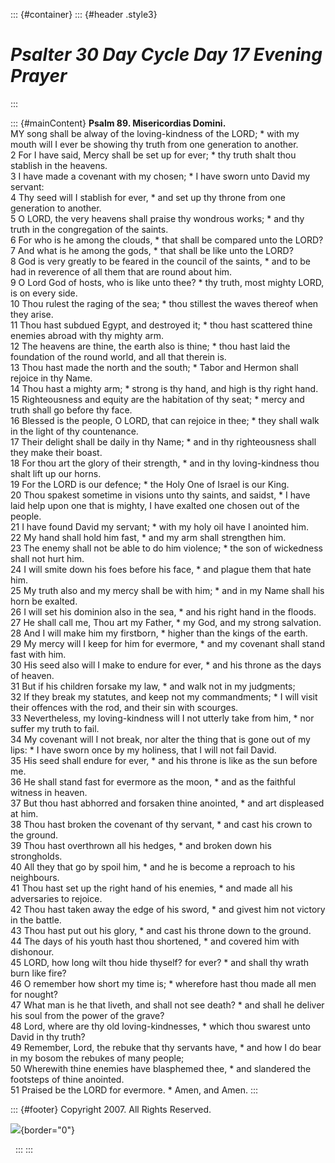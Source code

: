 ::: {#container}
::: {#header .style3}
# *Psalter 30 Day Cycle Day 17 Evening Prayer*
:::

::: {#mainContent}
**Psalm 89. Misericordias Domini.**\
MY song shall be alway of the loving-kindness of the LORD; \* with my
mouth will I ever be showing thy truth from one generation to another.\
2 For I have said, Mercy shall be set up for ever; \* thy truth shalt
thou stablish in the heavens.\
3 I have made a covenant with my chosen; \* I have sworn unto David my
servant:\
4 Thy seed will I stablish for ever, \* and set up thy throne from one
generation to another.\
5 O LORD, the very heavens shall praise thy wondrous works; \* and thy
truth in the congregation of the saints.\
6 For who is he among the clouds, \* that shall be compared unto the
LORD?\
7 And what is he among the gods, \* that shall be like unto the LORD?\
8 God is very greatly to be feared in the council of the saints, \* and
to be had in reverence of all them that are round about him.\
9 O Lord God of hosts, who is like unto thee? \* thy truth, most mighty
LORD, is on every side.\
10 Thou rulest the raging of the sea; \* thou stillest the waves thereof
when they arise.\
11 Thou hast subdued Egypt, and destroyed it; \* thou hast scattered
thine enemies abroad with thy mighty arm.\
12 The heavens are thine, the earth also is thine; \* thou hast laid the
foundation of the round world, and all that therein is.\
13 Thou hast made the north and the south; \* Tabor and Hermon shall
rejoice in thy Name.\
14 Thou hast a mighty arm; \* strong is thy hand, and high is thy right
hand.\
15 Righteousness and equity are the habitation of thy seat; \* mercy and
truth shall go before thy face.\
16 Blessed is the people, O LORD, that can rejoice in thee; \* they
shall walk in the light of thy countenance.\
17 Their delight shall be daily in thy Name; \* and in thy righteousness
shall they make their boast.\
18 For thou art the glory of their strength, \* and in thy
loving-kindness thou shalt lift up our horns.\
19 For the LORD is our defence; \* the Holy One of Israel is our King.\
20 Thou spakest sometime in visions unto thy saints, and saidst, \* I
have laid help upon one that is mighty, I have exalted one chosen out of
the people.\
21 I have found David my servant; \* with my holy oil have I anointed
him.\
22 My hand shall hold him fast, \* and my arm shall strengthen him.\
23 The enemy shall not be able to do him violence; \* the son of
wickedness shall not hurt him.\
24 I will smite down his foes before his face, \* and plague them that
hate him.\
25 My truth also and my mercy shall be with him; \* and in my Name shall
his horn be exalted.\
26 I will set his dominion also in the sea, \* and his right hand in the
floods.\
27 He shall call me, Thou art my Father, \* my God, and my strong
salvation.\
28 And I will make him my firstborn, \* higher than the kings of the
earth.\
29 My mercy will I keep for him for evermore, \* and my covenant shall
stand fast with him.\
30 His seed also will I make to endure for ever, \* and his throne as
the days of heaven.\
31 But if his children forsake my law, \* and walk not in my judgments;\
32 If they break my statutes, and keep not my commandments; \* I will
visit their offences with the rod, and their sin with scourges.\
33 Nevertheless, my loving-kindness will I not utterly take from him, \*
nor suffer my truth to fail.\
34 My covenant will I not break, nor alter the thing that is gone out of
my lips: \* I have sworn once by my holiness, that I will not fail
David.\
35 His seed shall endure for ever, \* and his throne is like as the sun
before me.\
36 He shall stand fast for evermore as the moon, \* and as the faithful
witness in heaven.\
37 But thou hast abhorred and forsaken thine anointed, \* and art
displeased at him.\
38 Thou hast broken the covenant of thy servant, \* and cast his crown
to the ground.\
39 Thou hast overthrown all his hedges, \* and broken down his
strongholds.\
40 All they that go by spoil him, \* and he is become a reproach to his
neighbours.\
41 Thou hast set up the right hand of his enemies, \* and made all his
adversaries to rejoice.\
42 Thou hast taken away the edge of his sword, \* and givest him not
victory in the battle.\
43 Thou hast put out his glory, \* and cast his throne down to the
ground.\
44 The days of his youth hast thou shortened, \* and covered him with
dishonour.\
45 LORD, how long wilt thou hide thyself? for ever? \* and shall thy
wrath burn like fire?\
46 O remember how short my time is; \* wherefore hast thou made all men
for nought?\
47 What man is he that liveth, and shall not see death? \* and shall he
deliver his soul from the power of the grave?\
48 Lord, where are thy old loving-kindnesses, \* which thou swarest unto
David in thy truth?\
49 Remember, Lord, the rebuke that thy servants have, \* and how I do
bear in my bosom the rebukes of many people;\
50 Wherewith thine enemies have blasphemed thee, \* and slandered the
footsteps of thine anointed.\
51 Praised be the LORD for evermore. \* Amen, and Amen.
:::

::: {#footer}
Copyright 2007. All Rights Reserved.

![](http://stats.superstats.com/b/ss/DAVIDMCMANNES/1){border="0"}

 
:::
:::
